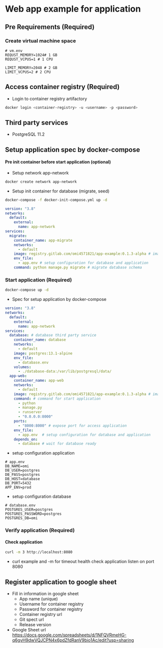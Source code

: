 # Web app example for application

## Pre Requirements (Required)

### Create virtual machine space

```dotenv
# vm.env
REQUST_MEMORY=1024# 1 GB
REQUST_VCPUS=1 # 1 CPU

LIMIT_MEMORY=2048 # 2 GB
LIMIT_VCPUS=2 # 2 CPU
```

## Access container registry  (Required)

- Login to container registry artifactory

```bash
docker login <container-registry> -u <username> -p <password>
```
## Third party services

- PostgreSQL 11.2

## Setup application spec by docker-compose

#### Pre init container before start application (optional)

- Setup network app-network

```bash
docker create network app-network
```

- Setup init container for database (migrate, seed)

```bash
docker-compose -f docker-init-compose.yml up -d
```
```yaml
version: "3.8"
networks:
  default:
    external:
      name: app-network
services:
  migrate:
    container_name: app-migrate
    networks:
      - default
    image: registry.gitlab.com/omi4571821/app-example:0.1.3-alpha # image from container registry
    env_file:
      - app.env # setup configuration for database and application
    command: python manage.py migrate # migrate database schema
```

### Start application  (Required)

```bash
docker-compose up -d
```
- Spec for setup application by docker-compose

```yaml
version: "3.8"
networks:
  default:
    external:
      name: app-network
services:
  database: # database third party service
    container_name: database
    networks:
      - default
    image: postgres:13.1-alpine
    env_file:
      - database.env
    volumes:
      - ./database-data:/var/lib/postgresql/data/
  app-web:
    container_name: app-web
    networks:
      - default
    image: registry.gitlab.com/omi4571821/app-example:0.1.3-alpha # image from container registry
    command: # command for start application
      - python
      - manage.py
      - runserver
      - "0.0.0.0:8000"
    ports:
      - "8000:8000" # expose port for access application
    env_file:
      - app.env  # setup configuration for database and application
    depends_on:
      - database # wait for database ready
```
- setup configuration application

```dotenv
# app.env
DB_NAME=omi
DB_USER=postgres
DB_PASS=postgres
DB_HOST=database
DB_PORT=5432
APP_ENV=prod
```

- setup configuration database

```dotenv
# database.env
POSTGRES_USER=postgres
POSTGRES_PASSWORD=postgres
POSTGRES_DB=omi
```

### Verify application (Required)

#### Check application

```bash
curl -m 3 http://localhost:8080 
```

- curl example and -m for timeout health check application listen on port 8080


## Register application to google sheet
- Fill in information in google sheet
  - App name (unique)
  - Username for container registry
  - Password for container registry
  - Container registry url
  - Git spect url
  - Release version
- Google Sheet url https://docs.google.com/spreadsheets/d/1NFQVRmeHG-q6gvH9dwVQJCPN4x6pdZfdRanV9bio1Ac/edit?usp=sharing









   

